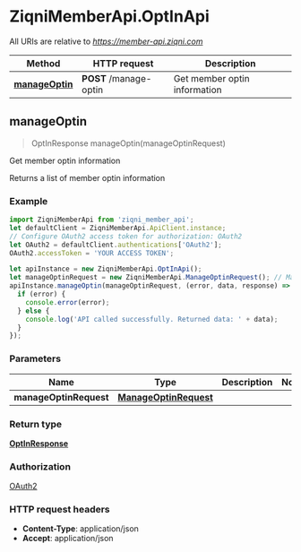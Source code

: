 # ZiqniMemberApi.OptInApi

All URIs are relative to *https://member-api.ziqni.com*

Method | HTTP request | Description
------------- | ------------- | -------------
[**manageOptin**](OptInApi.md#manageOptin) | **POST** /manage-optin | Get member optin information



## manageOptin

> OptInResponse manageOptin(manageOptinRequest)

Get member optin information

Returns a list of member optin information

### Example

```javascript
import ZiqniMemberApi from 'ziqni_member_api';
let defaultClient = ZiqniMemberApi.ApiClient.instance;
// Configure OAuth2 access token for authorization: OAuth2
let OAuth2 = defaultClient.authentications['OAuth2'];
OAuth2.accessToken = 'YOUR ACCESS TOKEN';

let apiInstance = new ZiqniMemberApi.OptInApi();
let manageOptinRequest = new ZiqniMemberApi.ManageOptinRequest(); // ManageOptinRequest | 
apiInstance.manageOptin(manageOptinRequest, (error, data, response) => {
  if (error) {
    console.error(error);
  } else {
    console.log('API called successfully. Returned data: ' + data);
  }
});
```

### Parameters


Name | Type | Description  | Notes
------------- | ------------- | ------------- | -------------
 **manageOptinRequest** | [**ManageOptinRequest**](ManageOptinRequest.md)|  | 

### Return type

[**OptInResponse**](OptInResponse.md)

### Authorization

[OAuth2](../README.md#OAuth2)

### HTTP request headers

- **Content-Type**: application/json
- **Accept**: application/json

